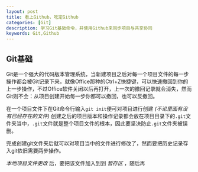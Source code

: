 ```yaml
---
layout: post
title: 看上Github，吃定Github
categories: [Git]
description: 学习Git基础命令，并使用Github来同步项目与共享协同
keywords: Git,Github
---
```


## Git基础

Git是一个强大的代码版本管理系统，当新建项目之后对每一个项目文件的每一步操作都会被Git记录下来，就像Office那种的Ctrl+Z快捷键，可以快速撤回到你的上一步操作，不过Office软件关闭以后再打开，上一次的撤回记录就会消失，然而Git则不会：从项目创建开始每一步你都可以撤回，也可以反撤回。

在一个项目文件下在Git命令行输入`git init`便可对项目进行创建
*(不论里面有没有已经存在的文件)*
创建之后的项目版本和操作记录都会放在项目目录下的`.git`文件夹当中，`.git`文件就是整个项目文件的根本，因此要坚决防止`.git`文件夹被误删。

完成创建git文件夹后就可以对项目当中的文件进行修改了，然而要把历史记录存入git依旧需要两步操作。

*本地项目文件更改*
后，要把该文件加入到到
*暂存区*
，随后再
